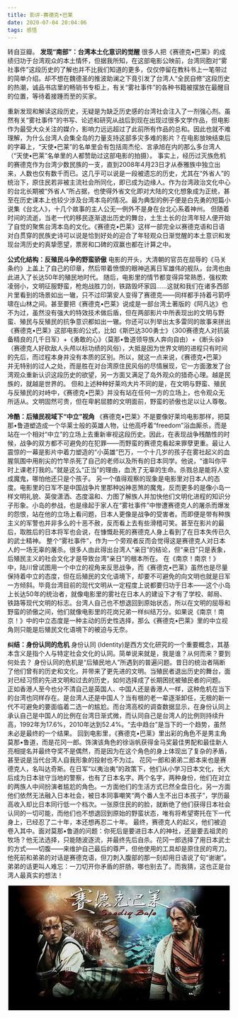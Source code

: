 ```yaml
---
title: 影评-赛德克•巴莱
date: 2020-07-04 20:04:06
tags: 感悟
---
```


转自豆瓣。
**发现“南部”：台湾本土化意识的觉醒**
很多人把《赛德克•巴莱》的成绩归功于台湾观众的本土情怀，但据我所知，在这部电影公映前，台湾同胞对“雾社事件”这段历史的了解也并不比我们知道的更多，仅仅停留在教科书上一笔带过的简单介绍。却不想在魏德圣的推波助澜之下竟引发了台湾人“全民自修”这段历史的热潮，诚品书店里的畅销书专柜上，有关“雾社事件”的各种书籍被摆放在最醒目的位置，等待着接踵而至的买家。

重新发现和解读这段历史，无疑是为缺乏历史感的台湾社会注入了一剂强心剂。虽然有关“雾社事件”的书写、论述和研究从战后到现在出现过很多文学作品，但电影作为最受大众关注的媒介，影响力远远超过了此前所有作品的总和。因此也就不难理解，为什么台湾人会集全岛的力量支持这部多灾多难的影片？在电影放映结束后的字幕上，“天使•巴莱”的名单里会有包括周杰伦、言承旭在内的那么多台湾人（“天使•巴莱”名单里的人都赞助过这部电影的拍摄）。
事实上，经历过灭族危机的赛德克作为台湾少数民族的一支，直到2008年4月23日才从泰雅族中独立出来，人数也仅有数千而已。这几乎可以说是一段被遗忘的历史，尤其在“外省人”的统治下，原住民若非被主流社会所同化，即已成为边缘人。作为台湾政治文化中心的台北长期被“外省人”所占据，也使得外省文化即对大陆的文化想象成为正统，甚至在历史课本上也较少涉及台湾本岛的情况。最为典型的例子便是白先勇的短篇小说集《台北人》，十几个故事的主人公无一例外不是身在台北心系着神州。
但随着时间的流逝，当老一代的移民逐渐退出历史的舞台，土生土长的台湾年轻人便开始了自觉的聚焦台湾本岛的文化。《赛德克•巴莱》这样一部完全以赛德克语和日语对白贯穿的民族史诗可以说是恰到好处的迎合了年轻观众日渐觉醒的本土意识和发现台湾历史的真挚愿望，票房和口碑的双赢也都在计算之中。

**公式化结构：反殖民斗争的野蛮骄傲**
电影的开头，大清朝的官员在屈辱的《马关条约》上盖上了自己的印章，然后带着愤恨的眼神逃离日军雄伟的舰队，台湾也由此进入了长达50年的殖民地时代。
随后，电影里的情节都变得异常熟悉，强权欺凌弱小，文明征服野蛮，枪炮战胜刀剑，铁路毁坏家园……这就和我们在诸多西部片里看到的场景如出一辙，只不过印第安人变得了赛德克——同样都手持着弓箭呼啸在山林之间。甚至要把《赛德克•巴莱》说成是一部台湾土著版的《阿凡达》也不为过，虽然没有强大的特效技术做后盾，但在两部影片中所表现出的文明与野蛮、殖民与反殖民的抗争意识都如出一辙。你还可以列举出太多雷同的故事来拼出《赛德克•巴莱》这部电影的公式，比如《斯巴达300勇士》（300赛德克人对抗装备精良的几千日军）+《勇敢的心》（莫那•鲁道领导族人奔向自由）+《断头谷》（赛德克人好砍敌人头颅以标功绩的风俗），大抵是因为世界文明的进程只有时间的先后，而过程本身并没有本质的区别。所以，就这一点来说，《赛德克•巴莱》并无特别的过人之处，而是胜在对台湾原住民风俗的尽情展现，它一方面激发了台湾观众重新认识这段历史的欲望，另一方面又满足了岛外观众的猎奇心理。越是民族的，就越是世界的。
但和上述种种好莱坞大片不同的是，在文明与野蛮、殖民与反殖民的对峙中，《赛德克•巴莱》并没有站在任何一方的立场上，也令观众无所适从。文明固然可贵，但在卑躬屈膝的文明面前，野蛮的骄傲也足以让人尊敬。

**冷酷：后殖民视域下“中立”视角**
《赛德克•巴莱》不是要像好莱坞电影那样，把莫那•鲁道塑造成一个华莱士般的英雄人物，让他高呼着“freedom”浴血厮杀，而是站在一个相对“中立”的立场上去重新审视这段历史。因此，在表现战争残酷性的时候，战争的双方都不可避免的在犯罪——而野蛮的赛德克看起来罪孽更重。最让人震惊的一幕是影片中着力塑造的“小英雄”巴万，一个十几岁的孩子在雾社起义的血腥氛围中用削尖的竹竿杀死了自己的老师以及所有的日本同学。他说，“谁叫你平时上课老打我的。”就是这么“正当”的理由，血洗了无辜的生命。杀戮总是能将人变成魔鬼，哪怕他还只是个孩子。
另一个值得观察的现象是电影里对日本人的态度。电影里的日军不是中国战争片里那种凶神恶煞的魔鬼，反而更多的是像小岛一样文明礼貌、英俊潇洒、态度温和、力图了解族人并加快他们文明化进程的知识分子形象。小岛的参战，也是缘起于家人在“雾社事件”中惨遭赛德克人的屠杀而爆发的怨恨，站在他的立场上看问题，日本人更像是战争的受害者。而即便是带有种族主义的军警也并非多么的十恶不赦，反而看上去有些滑稽可笑。甚至在影片的最后，取胜后的日本将军也会说，在慷慨赴死的赛德克人身上看到了在日本失传已久的武士精神。
整个“雾社事件”，作为一个旁观者反而会觉得这是赛德克人对日本人的一场无辜的屠杀。很多人由此得出台湾人“亲日”的结论，但“亲日”只是表象，后殖民主义的社会文化才是导致台湾“亲日”的根本所在。
在《南京！南京！》中，陆川曾试图用一个中立的视角来反思战争，而《赛德克•巴莱》虽然也是尽量保持着中立的态度，但在后殖民的文化语境下，却要不可避免的向文明也就是日军一方倾斜。毕竟台湾目前的现代文明从一定程度上说都要归功于日本——这个小岛上长达50年的统治者，就像电影里的雾社在日本人的建设下才有了学校、邮局、铁路等现代文明的标志。台湾人自己也不想退回到原始状态，所以在文明的屈辱和野蛮的骄傲之间，他们就像电影里的花岗兄弟一样纠结万分。如果说《南京！南京！》中的中立态度是一种主动的历史性选择，那么《赛德克•巴莱》里的中立视角则只能是后殖民文化语境下的被迫与无奈。

**纠结：身份认同的危机**
身份认同 (Identity)是西方文化研究的一个重要概念，其基本含义是指个人与特定社会文化的认同。简单说来就是，我是谁？从何而来？要到何处去？
身份认同的危机是“后殖民地人”所遇到的普遍问题。昔日的统治者隔断了他们曾有的历史和文化，并带来了更先进的文明。当殖民者退出历史的舞台，面对已经习惯的先进文明和过去的历史，如何选择成了长期困扰被殖民者的问题。
正如香港人至今也分不清自己是英国人、中国人还是香港人一样，这种危机在当下的台湾也同样存在。是台湾人还是中国人？当有根的老一辈逐渐卸任，无根的新一代不可避免的要面临着二选一的尴尬。而台湾高校的调查数据显示，在身份认同上承认自己是中国人的比例在台湾日渐式微，而认同自己是台湾人的比例则持续升高，1992年为17.6%，2010年达到52.4%。“去中趋台”是当下的一个趋势，虽然未必是最终的一个结果。
回到电影里，《赛德克•巴莱》里出彩的角色不是男主角莫那•鲁道，而是花冈一郎。饰演该角色的徐诣帆获得金马奖最佳男配和最佳新人亮相提名并最终夺奖不是偶然，而是因为在这个角色的身上体现出了复杂的矛盾，甚至说是当代台湾人自我形象的投射也不为过。
花冈一郎和弟弟二郎本来也是赛德克人，名叫达奇斯。在日军“以夷治夷”的政策下，他们从小学习日本文化，长大后成为日本驻守当地的警察，也有了日本名字。两个名字，两种身份，他们在对立的两族人中间扮演者尴尬的角色。一方面他们的生活方式已然全盘日化，另一方面他们依然无法融入日本社会，被日本同事嘲笑“两个番人生不出日本孩子”，学历最高收入却比日本同行低一个档次。一张原住民的的脸，就断绝了他们获得日本社会认同的一切可能，而他们也不想退回到原始的野蛮状态，唯有将希望寄托在下一代身上，已经忍了二十年，本还想再忍二十年。
最终，赛德克人的起义，他们被迫卷入其中。面对莫那•鲁道的问题：你死后是要进日本人的神社，还是要去祖灵的牧场？他无法选择，只能随波逐流，并最终先后自杀。花冈一郎选择了用日本武士的方式——切腹——来维护自己最后的尊严，但他使用的工具却是原住民的弯刀。他死前和弟弟的对话是赛德克语，但刀刺入腹部的那一刻却用日语说了句“谢谢”。弟弟的话更叫人难忘：一刀切开你矛盾的肝肠，哪也别去了。而我猜，这也正是台湾人最真实的想法！

<div align=center>

![](/img/sidekebalai.jpg)

</div>